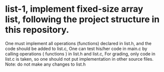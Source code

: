 # list-1, implement fixed-size array list, following the project structure in this repository.
One must implement all operations (functions) declared in list.h,
and the code should be added to list.c, 
One can test his/her code in main.c by calling operations ( functions ) in list.h and list.c,
For grading, only code in list.c is taken, so one should not put implementation in other source files.
Note: do not make any changes to list.h 

